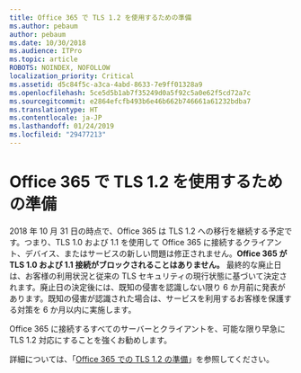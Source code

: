 ```yaml
---
title: Office 365 で TLS 1.2 を使用するための準備
ms.author: pebaum
author: pebaum
ms.date: 10/30/2018
ms.audience: ITPro
ms.topic: article
ROBOTS: NOINDEX, NOFOLLOW
localization_priority: Critical
ms.assetid: d5c84f5c-a3ca-4abd-8633-7e9ff01328a9
ms.openlocfilehash: 5ce5d5b1ab7f35249d0a5f92c5a0e62f5cd72a7c
ms.sourcegitcommit: e2864efcfb493b6e46b662b746661a61232bdba7
ms.translationtype: HT
ms.contentlocale: ja-JP
ms.lasthandoff: 01/24/2019
ms.locfileid: "29477213"
---
```

# <a name="prepare-for-use-of-tls-12-in-office-365"></a>Office 365 で TLS 1.2 を使用するための準備

2018 年 10 月 31 日の時点で、Office 365 は TLS 1.2 への移行を継続する予定です。つまり、TLS 1.0 および 1.1 を使用して Office 365 に接続するクライアント、デバイス、またはサービスの新しい問題は修正されません。**Office 365 が TLS 1.0 および 1.1 接続がブロックされることはありません。** 最終的な廃止日は、お客様の利用状況と従来の TLS セキュリティの現行状態に基づいて決定されます。廃止日の決定後には、既知の侵害を認識しない限り 6 か月前に発表があります。既知の侵害が認識された場合は、サービスを利用するお客様を保護する対策を 6 か月以内に実施します。 
  
Office 365 に接続するすべてのサーバーとクライアントを、可能な限り早急に TLS 1.2 対応にすることを強くお勧めします。
  
詳細については、「[Office 365 での TLS 1.2 の準備](https://support.microsoft.com/help/4057306/preparing-for-tls-1-2-in-office-365)」を参照してください。
  

